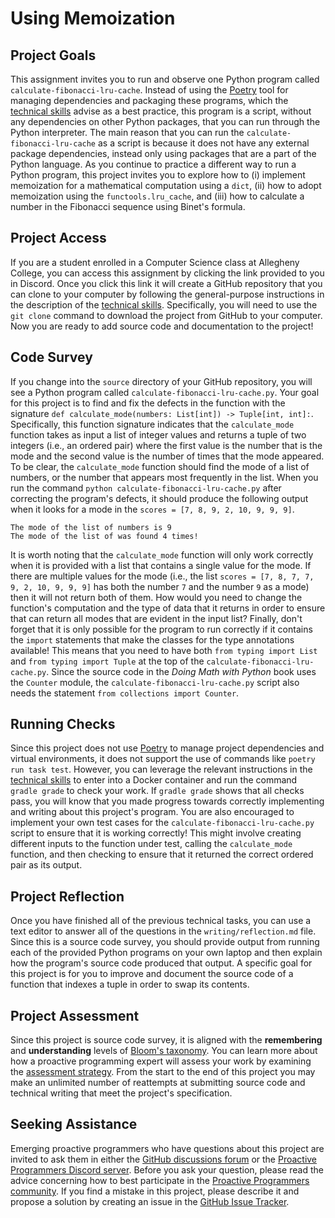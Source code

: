 # Using Memoization

## Project Goals

This assignment invites you to run and observe one Python program called
`calculate-fibonacci-lru-cache`. Instead of using the
[Poetry](https://python-poetry.org/) tool for managing dependencies and
packaging these programs, which the [technical
skills](/proactive-skills/introduction-proactive-skills/) advise as a
best practice, this program is a script, without any dependencies on
other Python packages, that you can run through the Python interpreter.
The main reason that you can run the `calculate-fibonacci-lru-cache` as
a script is because it does not have any external package dependencies,
instead only using packages that are a part of the Python language. As
you continue to practice a different way to run a Python program, this
project invites you to explore how to (i) implement memoization for a
mathematical computation using a `dict`, (ii) how to adopt memoization
using the `functools.lru_cache`, and (iii) how to calculate a number in
the Fibonacci sequence using Binet's formula.

## Project Access

If you are a student enrolled in a Computer Science class at Allegheny College,
you can access this assignment by clicking the link provided to you in Discord.
Once you click this link it will create a GitHub repository that you can clone
to your computer by following the general-purpose instructions in the
description of the [technical
skills](/proactive-skills/introduction-proactive-skills/). Specifically, you
will need to use the `git clone` command to download the project from GitHub to
your computer. Now you are ready to add source code and documentation to the
project!

## Code Survey

If you change into the `source` directory of your GitHub repository, you
will see a Python program called `calculate-fibonacci-lru-cache.py`.
Your goal for this project is to find and fix the defects in the
function with the signature `def calculate_mode(numbers: List[int]) ->
Tuple[int, int]:`. Specifically, this function signature indicates that
the `calculate_mode` function takes as input a list of integer values
and returns a tuple of two integers (i.e., an ordered pair) where the
first value is the number that is the mode and the second value is the
number of times that the mode appeared. To be clear, the
`calculate_mode` function should find the mode of a list of numbers, or
the number that appears most frequently in the list. When you run the
command `python calculate-fibonacci-lru-cache.py` after correcting the
program's defects, it should produce the following output when it looks
for a mode in the `scores = [7, 8, 9, 2, 10, 9, 9, 9]`.

```
The mode of the list of numbers is 9
The mode of the list of was found 4 times!
```

It is worth noting that the `calculate_mode` function will only work correctly
when it is provided with a list that contains a single value for the mode. If
there are multiple values for the mode (i.e., the list `scores = [7, 8, 7, 7, 9,
2, 10, 9, 9, 9]` has both the number `7` and the number `9` as a mode) then it
will not return both of them. How would you need to change the function's
computation and the type of data that it returns in order to ensure that can
return all modes that are evident in the input list? Finally, don't forget that
it is only possible for the program to run correctly if it contains the `import`
statements that make the classes for the type annotations available! This means
that you need to have both `from typing import List` and `from typing import
Tuple` at the top of the `calculate-fibonacci-lru-cache.py`. Since the source code in
the *Doing Math with Python* book uses the `Counter` module, the
`calculate-fibonacci-lru-cache.py` script also needs the statement `from collections
import Counter`.

## Running Checks

Since this project does not use [Poetry](https://python-poetry.org/) to manage
project dependencies and virtual environments, it does not support the use of
commands like `poetry run task test`. However, you can leverage the relevant
instructions in the [technical
skills](/proactive-skills/introduction-proactive-skills/) to enter into a Docker
container and run the command `gradle grade` to check your work. If `gradle
grade` shows that all checks pass, you will know that you made progress towards
correctly implementing and writing about this project's program. You are also
encouraged to implement your own test cases for the
`calculate-fibonacci-lru-cache.py` script to ensure that it is working correctly!
This might involve creating different inputs to the function under test, calling
the `calculate_mode` function, and then checking to ensure that it returned the
correct ordered pair as its output.

## Project Reflection

Once you have finished all of the previous technical tasks, you can use a text
editor to answer all of the questions in the `writing/reflection.md` file. Since
this is a source code survey, you should provide output from running each of the
provided Python programs on your own laptop and then explain how the program's
source code produced that output. A specific goal for this project is for you to
improve and document the source code of a function that indexes a tuple in order
to swap its contents.

## Project Assessment

Since this project is source code survey, it is aligned with the **remembering**
and **understanding** levels of [Bloom's
taxonomy](proactive-learning/blooms-taxonomy/). You can learn more about how a
proactive programming expert will assess your work by examining the [assessment
strategy](/proactive-learning/assessment-strategy/). From the start to the end
of this project you may make an unlimited number of reattempts at submitting
source code and technical writing that meet the project's specification.

## Seeking Assistance

Emerging proactive programmers who have questions about this project are invited
to ask them in either the [GitHub discussions
forum](https://github.com/ProactiveProgrammers/www.proactiveprogrammers.com/discussions)
or the [Proactive Programmers Discord server](https://discord.gg/kjah8MFYbR).
Before you ask your question, please read the advice concerning how to best
participate in the [Proactive Programmers
community](https://proactiveprogrammers.com/proactive-community/community-connections/).
If you find a mistake in this project, please describe it and propose a solution
by creating an issue in the [GitHub Issue
Tracker](https://github.com/ProactiveProgrammers/www.proactiveprogrammers.com/issues).
